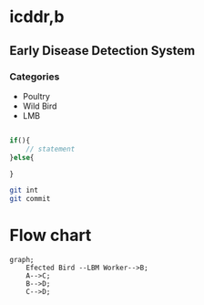 # icddr,b

## Early Disease Detection System

### Categories
- Poultry
- Wild Bird
- LMB

```php

if(){
    // statement
}else{

}
```


```bash
git int
git commit

```

# Flow chart

```mermaid
graph;
    Efected Bird --LBM Worker-->B;
    A-->C;
    B-->D;
    C-->D;
```